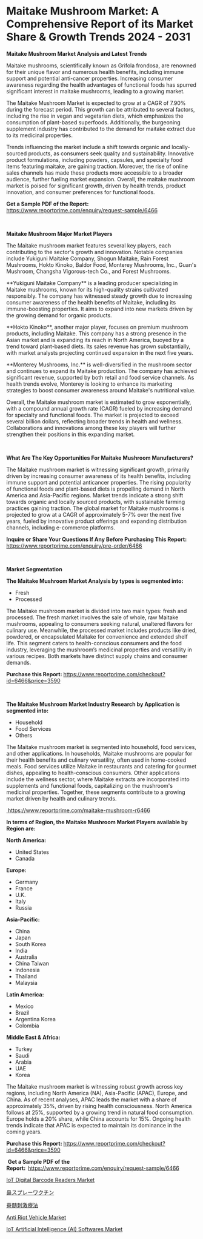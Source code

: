 <p><h1>Maitake Mushroom Market: A Comprehensive Report of its Market Share & Growth Trends 2024 - 2031</h1></p><p><strong>Maitake Mushroom Market Analysis and Latest Trends</strong></p>
<p><p>Maitake mushrooms, scientifically known as Grifola frondosa, are renowned for their unique flavor and numerous health benefits, including immune support and potential anti-cancer properties. Increasing consumer awareness regarding the health advantages of functional foods has spurred significant interest in maitake mushrooms, leading to a growing market.</p><p>The Maitake Mushroom Market is expected to grow at a CAGR of 7.90% during the forecast period. This growth can be attributed to several factors, including the rise in vegan and vegetarian diets, which emphasizes the consumption of plant-based superfoods. Additionally, the burgeoning supplement industry has contributed to the demand for maitake extract due to its medicinal properties.</p><p>Trends influencing the market include a shift towards organic and locally-sourced products, as consumers seek quality and sustainability. Innovative product formulations, including powders, capsules, and specialty food items featuring maitake, are gaining traction. Moreover, the rise of online sales channels has made these products more accessible to a broader audience, further fueling market expansion. Overall, the maitake mushroom market is poised for significant growth, driven by health trends, product innovation, and consumer preferences for functional foods.</p></p>
<p><strong>Get a Sample PDF of the Report:&nbsp;</strong> <a href="https://www.reportprime.com/enquiry/request-sample/6466">https://www.reportprime.com/enquiry/request-sample/6466</a></p>
<p>&nbsp;</p>
<p><strong>Maitake Mushroom Major Market Players</strong></p>
<p><p>The Maitake mushroom market features several key players, each contributing to the sector's growth and innovation. Notable companies include Yukiguni Maitake Company, Shogun Maitake, Rain Forest Mushrooms, Hokto Kinoko, Baldor Food, Monterey Mushrooms, Inc., Guan's Mushroom, Changsha Vigorous-tech Co., and Forest Mushrooms.</p><p>**Yukiguni Maitake Company** is a leading producer specializing in Maitake mushrooms, known for its high-quality strains cultivated responsibly. The company has witnessed steady growth due to increasing consumer awareness of the health benefits of Maitake, including its immune-boosting properties. It aims to expand into new markets driven by the growing demand for organic products.</p><p>**Hokto Kinoko**, another major player, focuses on premium mushroom products, including Maitake. This company has a strong presence in the Asian market and is expanding its reach in North America, buoyed by a trend toward plant-based diets. Its sales revenue has grown substantially, with market analysts projecting continued expansion in the next five years.</p><p>**Monterey Mushrooms, Inc.** is well-diversified in the mushroom sector and continues to expand its Maitake production. The company has achieved significant revenue, supported by both retail and food service channels. As health trends evolve, Monterey is looking to enhance its marketing strategies to boost consumer awareness around Maitake's nutritional value.</p><p>Overall, the Maitake mushroom market is estimated to grow exponentially, with a compound annual growth rate (CAGR) fueled by increasing demand for specialty and functional foods. The market is projected to exceed several billion dollars, reflecting broader trends in health and wellness. Collaborations and innovations among these key players will further strengthen their positions in this expanding market.</p></p>
<p>&nbsp;</p>
<p><strong>What Are The Key Opportunities For Maitake Mushroom Manufacturers?</strong></p>
<p><p>The Maitake mushroom market is witnessing significant growth, primarily driven by increasing consumer awareness of its health benefits, including immune support and potential anticancer properties. The rising popularity of functional foods and plant-based diets is propelling demand in North America and Asia-Pacific regions. Market trends indicate a strong shift towards organic and locally sourced products, with sustainable farming practices gaining traction. The global market for Maitake mushrooms is projected to grow at a CAGR of approximately 5-7% over the next five years, fueled by innovative product offerings and expanding distribution channels, including e-commerce platforms.</p></p>
<p><strong>Inquire or Share Your Questions If Any Before Purchasing This Report:</strong> <a href="https://www.reportprime.com/enquiry/pre-order/6466">https://www.reportprime.com/enquiry/pre-order/6466</a></p>
<p>&nbsp;</p>
<p><strong>Market Segmentation</strong></p>
<p><strong>The Maitake Mushroom Market Analysis by types is segmented into:</strong></p>
<p><ul><li>Fresh</li><li>Processed</li></ul></p>
<p><p>The Maitake mushroom market is divided into two main types: fresh and processed. The fresh market involves the sale of whole, raw Maitake mushrooms, appealing to consumers seeking natural, unaltered flavors for culinary use. Meanwhile, the processed market includes products like dried, powdered, or encapsulated Maitake for convenience and extended shelf life. This segment caters to health-conscious consumers and the food industry, leveraging the mushroom’s medicinal properties and versatility in various recipes. Both markets have distinct supply chains and consumer demands.</p></p>
<p><strong>Purchase this Report:&nbsp;</strong><a href="https://www.reportprime.com/checkout?id=6466&price=3590">https://www.reportprime.com/checkout?id=6466&price=3590</a></p>
<p>&nbsp;</p>
<p><strong>The Maitake Mushroom Market Industry Research by Application is segmented into:</strong></p>
<p><ul><li>Household</li><li>Food Services</li><li>Others</li></ul></p>
<p><p>The Maitake mushroom market is segmented into household, food services, and other applications. In households, Maitake mushrooms are popular for their health benefits and culinary versatility, often used in home-cooked meals. Food services utilize Maitake in restaurants and catering for gourmet dishes, appealing to health-conscious consumers. Other applications include the wellness sector, where Maitake extracts are incorporated into supplements and functional foods, capitalizing on the mushroom's medicinal properties. Together, these segments contribute to a growing market driven by health and culinary trends.</p></p>
<p><a href="https://www.reportprime.com/maitake-mushroom-r6466">&nbsp;https://www.reportprime.com/maitake-mushroom-r6466</a></p>
<p><strong>In terms of Region, the Maitake Mushroom Market Players available by Region are:</strong></p>
<p>
    <p> <strong> North America: </strong>
        <ul>
            <li>United States</li>
            <li>Canada</li>
        </ul>
        </p> 
    <p> <strong> Europe: </strong>
        <ul>
            <li>Germany</li>
            <li>France</li>
            <li>U.K.</li>
            <li>Italy</li>
            <li>Russia</li>
        </ul>
        </p> 
    <p> <strong> Asia-Pacific: </strong>
        <ul>
            <li>China</li>
            <li>Japan</li>
            <li>South Korea</li>
            <li>India</li>
            <li>Australia</li>
            <li>China Taiwan</li>
            <li>Indonesia</li>
            <li>Thailand</li>
            <li>Malaysia</li>
        </ul>
        </p> 
    <p> <strong> Latin America: </strong>
        <ul>
            <li>Mexico</li>
            <li>Brazil</li>
            <li>Argentina Korea</li>
            <li>Colombia</li>
        </ul>
        </p> 
    <p> <strong> Middle East & Africa: </strong>
        <ul>
            <li>Turkey</li>
            <li>Saudi</li>
            <li>Arabia</li>
            <li>UAE</li>
            <li>Korea</li>
        </ul>
    </p>
    </p>
<p><p>The Maitake mushroom market is witnessing robust growth across key regions, including North America (NA), Asia-Pacific (APAC), Europe, and China. As of recent analyses, APAC leads the market with a share of approximately 35%, driven by rising health consciousness. North America follows at 25%, supported by a growing trend in natural food consumption. Europe holds a 20% share, while China accounts for 15%. Ongoing health trends indicate that APAC is expected to maintain its dominance in the coming years.</p></p>
<p><strong>Purchase this Report: </strong><a href="https://www.reportprime.com/checkout?id=6466&price=3590">https://www.reportprime.com/checkout?id=6466&price=3590</a></p>
<p>&nbsp;<strong>Get a Sample PDF of the Report:&nbsp;&nbsp;</strong><a href="https://www.reportprime.com/enquiry/request-sample/6466">https://www.reportprime.com/enquiry/request-sample/6466</a></p>
<p><strong></strong></p>
<p><p><a href="https://issuu.com/reportprime-2/docs/iot-digital-barcode-readers-market-_427a59c3d9f73d">IoT Digital Barcode Readers Market</a></p><p><a href="https://medium.com/@jolyongue8huy/%E9%BC%BB%E3%82%B9%E3%83%97%E3%83%AC%E3%83%BC%E3%83%AF%E3%82%AF%E3%83%81%E3%83%B3%E5%B8%82%E5%A0%B4%E4%BA%88%E6%B8%AC-2024%E5%B9%B4%E3%81%8B%E3%82%892031%E5%B9%B4%E3%81%BE%E3%81%A7%E3%81%AE%E3%82%B0%E3%83%AD%E3%83%BC%E3%83%90%E3%83%AB%E5%B8%82%E5%A0%B4%E5%8B%95%E5%90%91%E3%81%A8%E5%88%86%E6%9E%90%E3%82%92127%E3%83%9A%E3%83%BC%E3%82%B8%E3%81%A7%E7%B6%B2%E7%BE%85-89470d71af57">鼻スプレーワクチン</a></p><p><a href="https://medium.com/@jolyongue8huy/%E8%84%8A%E9%AB%84%E5%88%BA%E6%BF%80%E7%99%82%E6%B3%95%E5%B8%82%E5%A0%B4%E3%81%AE%E4%BA%88%E6%B8%AC-2024%E5%B9%B4%E3%81%8B%E3%82%892031%E5%B9%B4%E3%81%BE%E3%81%A7%E3%81%AE%E3%82%B0%E3%83%AD%E3%83%BC%E3%83%90%E3%83%AB%E5%B8%82%E5%A0%B4%E5%8B%95%E5%90%91%E3%81%A8%E5%88%86%E6%9E%90-198%E3%83%9A%E3%83%BC%E3%82%B8%E6%8E%B2%E8%BC%89-a934691a9d84">脊髄刺激療法</a></p><p><a href="https://www.linkedin.com/pulse/anti-riot-vehicle-market-revolution-2024-2031-trends-gfp4e?trackingId=jloLzNFwRd6M4II%2FB6av7w%3D%3D">Anti Riot Vehicle Market</a></p><p><a href="https://issuu.com/reportprime-2/docs/iot-artificial-intelligence-ai-soft_d767563e96f301">IoT Artificial Intelligence (AI) Softwares Market</a></p></p>